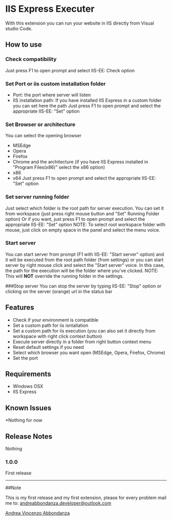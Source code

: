 # IIS Express Executer 

With this extension you can run your website in IIS directly from Visual studio Code.

## How to use

### Check compatibility
Just press F1 to open prompt and select IIS-EE: Check option

### Set Port or iis custom installation folder
- Port: the port where server will listen
- IIS installation path: If you have installed IIS Express in a custom folder you can set here the path
Just press F1 to open prompt and select the appropriate IIS-EE: "Set" option

### Set Browser or architecture
You can select the opening browser
- MSEdge
- Opera
- Firefox
- Chrome
and the architecture (if you have IIS Express installed in "Program Files(x86)" select the x86 option)
- x86
- x64
Just press F1 to open prompt and select the appropriate IIS-EE: "Set" option

### Set server running folder
Just select which folder is the root path for server execution.
You can set it from workspace (just press right mouse button and "Set" Running Folder option)
Or if you want, just press F1 to open prompt and select the appropriate IIS-EE: "Set" option
NOTE: To select root workspace folder with mouse, just click on empty space in the panel and select the menu voice.

### Start server
You can start server from prompt (F1 with IIS-EE: "Start server" option) and it will be executed from the root path folder (from settings)
or you can start server by right mouse click and select the "Start server" voice.
In this case, the path for the execution will be the folder where you've clicked.
NOTE: This will __NOT__ override the running folder in the settings.

###Stop server
You can stop the server by typing IIS-EE: "Stop" option or clicking on the server (orange) url in the status bar  

## Features

- Check if your environment is compatible
- Set a custom path for iis isntallation
- Set a custom path for iis execution (you can also set it directly from workspace with right click context button)
- Execute server directly in a folder from right button context menu
- Reset default settings if you need
- Select which browser you want open (MSEdge, Opera, Firefox, Chrome)
- Set the port

## Requirements

- Windows OSX
- IIS Express

## Known Issues

*Nothing for now

## Release Notes

Nothing

### 1.0.0

First release

-----------------------------------------------------------------------------------------------------------

##Note

This is my first release and my first extension, please for every problem mail me to: andreabbondanza.developer@outlook.com

[Andrea Vincenzo Abbondanza](http://www.andrewdev.eu)